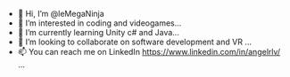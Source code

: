 - 👋 Hi, I’m @leMegaNinja
- 👀 I’m interested in coding and videogames...
- 🌱 I’m currently learning Unity c# and Java...
- 💞️ I’m looking to collaborate on software development and VR ...
- 📫 You can reach me on LinkedIn https://www.linkedin.com/in/angelrlv/ ...

<!---
leMegaNinja/leMegaNinja is a ✨ special ✨ repository because its `README.md` (this file) appears on your GitHub profile.
You can click the Preview link to take a look at your changes.
--->

